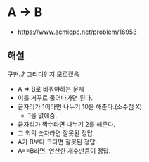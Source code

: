 # A -> B

- https://www.acmicpc.net/problem/16953

## 해설

구현..? 그리디인지 모르겠음

- A => B로 바꿔야하는 문제
- 이를 거꾸로 풀어나가면 된다.
- 끝자리가 1이라면 나누기 10을 해준다.(소수점 X)
  - 1을 없애줌.
- 끝자리가 짝수라면 나누기 2를 해준다.
- 그 외의 숫자라면 잘못된 정답.
- A가 B보다 크다면 잘못된 정답.
- A==B라면, 연산한 개수만큼이 정답.